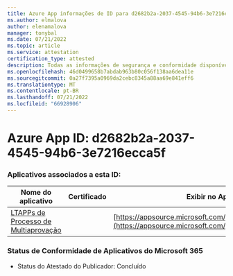 ```yaml
---
title: Azure App informações de ID para d2682b2a-2037-4545-94b6-3e7216ecca5f
ms.author: elmalova
author: elenamalova
manager: tonybal
ms.date: 07/21/2022
ms.topic: article
ms.service: attestation
certification_type: attested
description: Todas as informações de segurança e conformidade disponíveis para d2682b2a-2037-4545-94b6-3e7216ecca5f.
ms.openlocfilehash: 46d0499658b7abdab963b80c056f138aa6dea11e
ms.sourcegitcommit: 0a27f7395a0969da2cebc8345a88aa69e841eff6
ms.translationtype: MT
ms.contentlocale: pt-BR
ms.lasthandoff: 07/21/2022
ms.locfileid: "66928906"
---
```

# <a name="azure-app-id-d2682b2a-2037-4545-94b6-3e7216ecca5f"></a>Azure App ID: d2682b2a-2037-4545-94b6-3e7216ecca5f


### <a name="apps-associated-with-this-id"></a>Aplicativos associados a esta ID:
| **Nome do aplicativo** | **Certificado** | **Exibir no AppSource** |
|--------------|---------------|-----------------------|
| [ LTAPPs de Processo de Multiaprovação](../forward/WA200003188.md) |  | [https://appsource.microsoft.com/product/office/WA200003188](https://appsource.microsoft.com/product/office/WA200003188) |

### <a name="microsoft-365-app-compliance-status"></a>Status de Conformidade de Aplicativos do Microsoft 365
- Status do Atestado do Publicador: Concluído
